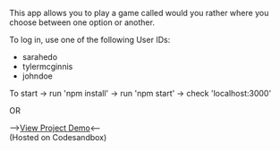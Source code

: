 This app allows you to play a game called would you rather where you choose between one option or another.

To log in, use one of the following User IDs:
- sarahedo
- tylermcginnis
- johndoe

To start -> run 'npm install' -> run 'npm start' -> check 'localhost:3000'

OR 

--><a href="https://codesandbox.io/s/ghughes13would-you-rather-1i9dv?file=/src/index.js">View Project Demo</a><--
<br/> (Hosted on Codesandbox)

